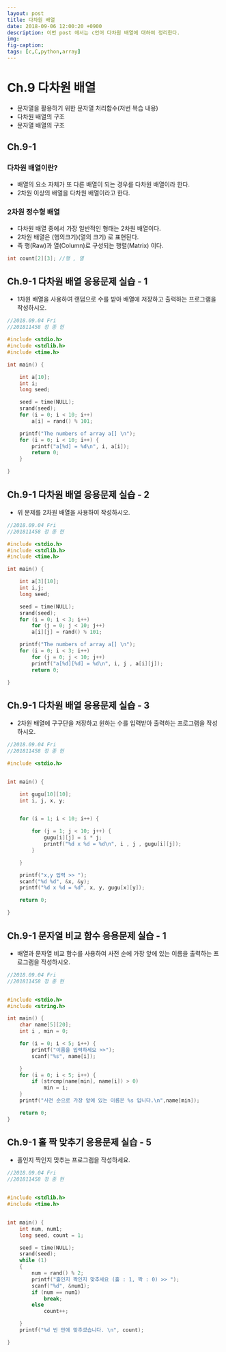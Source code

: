```yaml
---
layout: post
title: 다차원 배열
date: 2018-09-06 12:00:20 +0900
description: 이번 post 에서는 c언어 다차원 배열에 대하여 정리한다. 
img:
fig-caption:
tags: [c,C,python,array]
---
```



# Ch.9  다차원 배열

- 문자열을 활용하기 위한 문자열 처리함수(저번 복습 내용)
- 다차원 배열의 구조
- 문자열 배열의 구조

## Ch.9-1

### 다차원 배열이란?

- 배열의 요소 자체가 또 다른 배열이 되는 경우를 다차원 배열이라 한다.
- 2차원 이상의 배열을 다차원 배열이라고 한다.

### 2차원 정수형 배열

- 다차원 배열 중에서 가장 일반적인 형태는 2차원 배열이다.
- 2차원 배열은 (행의크기)(열의 크기) 로 표현된다.
- 즉 행(Raw)과 열(Column)로 구성되는 행렬(Matrix) 이다.



```c 
int count[2][3]; //행 , 열 
```





## Ch.9-1 다차원 배열 응용문제 실습 - 1

- 1차원 배열을 사용하여 랜덤으로 수를 받아 배열에 저장하고 출력하는 프로그램을 작성하시오.

```c 
//2018.09.04 Fri
//201811458 정 종 현

#include <stdio.h>
#include <stdlib.h>
#include <time.h>

int main() {

	int a[10];
	int i;
	long seed;

	seed = time(NULL);
	srand(seed);
	for (i = 0; i < 10; i++)
		a[i] = rand() % 101;

	printf("The numbers of array a[] \n");
	for (i = 0; i < 10; i++) {
		printf("a[%d] = %d\n", i, a[i]);
		return 0;
	}

}
```

## Ch.9-1 다차원 배열 응용문제 실습 - 2

- 위 문제를 2차원 배열을 사용하여 작성하시오.

```c 
//2018.09.04 Fri
//201811458 정 종 현

#include <stdio.h>
#include <stdlib.h>
#include <time.h>

int main() {

	int a[3][10];
	int i,j;
	long seed;

	seed = time(NULL);
	srand(seed);
	for (i = 0; i < 3; i++)
		for (j = 0; j < 10; j++)
		a[i][j] = rand() % 101;

	printf("The numbers of array a[] \n");
	for (i = 0; i < 3; i++)
		for (j = 0; j < 10; j++)
		printf("a[%d][%d] = %d\n", i, j , a[i][j]);
		return 0;

}
```

## Ch.9-1 다차원 배열 응용문제 실습 - 3

-  2차원 배열에 구구단을 저장하고 원하는 수를 입력받아 출력하는 프로그램을 작성하시오.

```c 
//2018.09.04 Fri
//201811458 정 종 현

#include <stdio.h>


int main() {

	int gugu[10][10];
	int i, j, x, y;


	for (i = 1; i < 10; i++) {

		for (j = 1; j < 10; j++) {
			gugu[i][j] = i * j;
			printf("%d x %d = %d\n", i , j , gugu[i][j]);
		}

	}

	printf("x,y 입력 >> ");
	scanf("%d %d", &x, &y);
	printf("%d x %d = %d", x, y, gugu[x][y]);

	return 0;

}
```

## Ch.9-1 문자열 비교 함수 응용문제 실습 - 1

- 배열과 문자열 비교 함수를 사용하여 사전 순에 가장 앞에 있는 이름을 출력하는 프로그램을 작성하시오.

```c 
//2018.09.04 Fri
//201811458 정 종 현


#include <stdio.h>
#include <string.h>

int main() {
	char name[5][20];
	int i , min = 0;

	for (i = 0; i < 5; i++) {
		printf("이름을 입력하세요 >>");
		scanf("%s", name[i]);

	}
	for (i = 0; i < 5; i++) {
		if (strcmp(name[min], name[i]) > 0)
			min = i;
	}
	printf("사전 순으로 가장 앞에 있는 이름은 %s 입니다.\n",name[min]);

	return 0;
}
```

## Ch.9-1 홀 짝 맞추기 응용문제 실습 - 5

- 홀인지 짝인지 맞추는 프로그램을 작성하세요.

```c 
//2018.09.04 Fri
//201811458 정 종 현


#include <stdlib.h>
#include <time.h>


int main() {
	int num, num1;
	long seed, count = 1;

	seed = time(NULL);
	srand(seed);
	while (1)
	{
		num = rand() % 2;
		printf("홀인지 짝인지 맞추세요 (홀 : 1, 짝 : 0) >> ");
		scanf("%d", &num1);
		if (num == num1)
			break;
		else
			count++;

	}
	printf("%d 번 만에 맞추셨습니다. \n", count);

}
```

